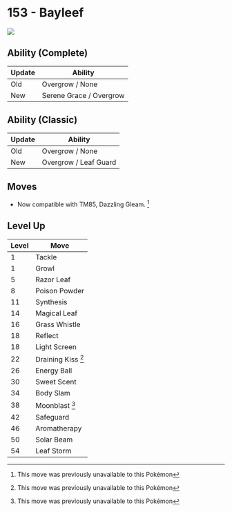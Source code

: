 # 153 - Bayleef
![][153]

## Ability (Complete)

Update | Ability
---    | ---
Old    | Overgrow / None
New    | Serene Grace / Overgrow

## Ability (Classic)

Update | Ability
---    | ---
Old    | Overgrow / None
New    | Overgrow / Leaf Guard

## Moves

 - Now compatible with TM85, Dazzling Gleam. [^1]

## Level Up

Level | Move
---   | ---
  1   | Tackle
  1   | Growl
  5   | Razor Leaf
  8   | Poison Powder
 11   | Synthesis
 14   | Magical Leaf
 16   | Grass Whistle
 18   | Reflect
 18   | Light Screen
 22   | Draining Kiss [^1]
 26   | Energy Ball
 30   | Sweet Scent
 34   | Body Slam
 38   | Moonblast [^1]
 42   | Safeguard
 46   | Aromatherapy
 50   | Solar Beam
 54   | Leaf Storm



[153]: ../img/pokemon/153.png

[^1]: This move was previously unavailable to this Pokémon
